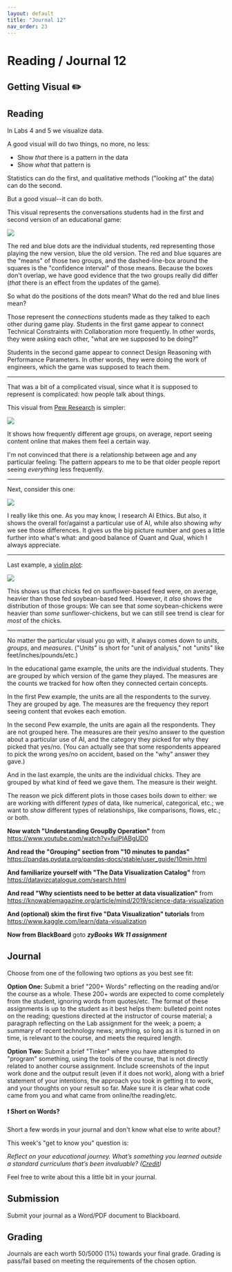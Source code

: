 ```yaml
---
layout: default
title: "Journal 12"
nav_order: 23
---
```


# Reading / Journal 12

## Getting Visual ✏️

## Reading

In Labs 4 and 5 we visualize data.

A good visual will do two things, no more, no less:

- Show *that* there is a pattern in the data
- Show *what* that pattern is

Statistics can do the first, and qualitative methods ("looking at" the data) can do the second.

But a good visual--it can do both.

This visual represents the conversations students had in the first and second version of an educational game:

![](https://cdn.glitch.com/0e5725cf-1e7b-4a31-ba36-51513f05d47e%2F3edb48a2-591f-44b5-9ff1-949a5bd97d51.image.png?v=1603029394582)

The red and blue dots are the individual students, red representing those playing the new version, blue the old version. The red and blue squares are the "means" of those two groups, and the dashed-line-box around the squares is the "confidence interval" of those means. Because the boxes don't overlap, we have good evidence that the two groups really did differ (*that* there is an effect from the updates of the game).

So what do the positions of the dots mean? What do the red and blue lines mean?

Those represent the *connections* students made as they talked to each other during game play. Students in the first game appear to connect Technical Constraints with Collaboration more frequently. In other words, they were asking each other, "what are we supposed to be doing?"

Students in the second game appear to connect Design Reasoning with Performance Parameters. In other words, they were doing the work of engineers, which the game was supposed to teach them.

---

That was a bit of a complicated visual, since what it is supposed to represent is complicated: how people talk about things.

This visual from [Pew Research](https://www.pewresearch.org/internet/2018/11/16/public-attitudes-toward-computer-algorithms/) is simpler:

![](https://cdn.glitch.com/0e5725cf-1e7b-4a31-ba36-51513f05d47e%2F55b8d368-e8e0-4728-a17f-806a858389e2.image.png?v=1603029854661)

It shows how frequently different age groups, on average, report seeing content online that makes them feel a certain way.

I'm not convinced that there *is* a relationship between age and any particular feeling: The pattern appears to me to be that older people report seeing *everything* less frequently.

---

Next, consider this one:

![](https://cdn.glitch.com/0e5725cf-1e7b-4a31-ba36-51513f05d47e%2Ffbbceef9-f416-4a62-8a46-33053b8781ac.image.png?v=1603030023451)

I really like this one. As you may know, I research AI Ethics. But also, it shows the overall for/against a particular use of AI, while also showing *why* we see those differences. It gives us the big picture number and goes a little further into what's what: and good balance of Quant and Qual, which I always appreciate.

---

Last example, a [violin plot](https://mode.com/blog/violin-plot-examples/):

![](https://cdn.glitch.com/0e5725cf-1e7b-4a31-ba36-51513f05d47e%2F9d079c89-f4b4-4506-9c79-510a834afefe.image.png?v=1603030218182)

This shows us that chicks fed on sunflower-based feed were, on average, heavier than those fed soybean-based feed. However, it *also* shows the distribution of those groups: We can see that *some* soybean-chickens were heavier than *some* sunflower-chickens, but we can still see trend is clear for *most* of the chicks.

---

No matter the particular visual you go with, it always comes down to *units*, *groups*, and *measures*. ("Units" is short for "unit of analysis," not "units" like feet/inches/pounds/etc.)

In the educational game example, the units are the individual students. They are grouped by which version of the game they played. The measures are the counts we tracked for how often they connected certain concepts.

In the first Pew example, the units are all the respondents to the survey. They are grouped by age. The measures are the frequency they report seeing content that evokes each emotion.

In the second Pew example, the units are again all the respondents. They are not grouped here. The measures are their yes/no answer to the question about a particular use of AI, and the category they picked for why they picked that yes/no. (You can actually see that some respondents appeared to pick the wrong yes/no on accident, based on the "why" answer they gave.)

And in the last example, the units are the individual chicks. They are grouped by what kind of feed we gave them. The measure is their weight.

The reason we pick different plots in those cases boils down to either: we are working with different *types* of data, like numerical, categorical, etc.; we want to *show* different types of relationships, like comparisons, flows, etc.; or both.

**Now watch "Understanding GroupBy Operation"** from <https://www.youtube.com/watch?v=fujPIABgUD0>

**And read the "Grouping" section from "10 minutes to pandas"** <https://pandas.pydata.org/pandas-docs/stable/user_guide/10min.html>

**And familiarize yourself with "The Data Visualization Catalog"** from <https://datavizcatalogue.com/search.html>

**And read "Why scientists need to be better at data visualization"** from <https://knowablemagazine.org/article/mind/2019/science-data-visualization>

**And (optional) skim the first five "Data Visualization" tutorials** from <https://www.kaggle.com/learn/data-visualization>

**Now from BlackBoard** goto ***zyBooks Wk 11 assignment***

## Journal

Choose from one of the following two options as you best see fit:

**Option One:** Submit a brief "200+ Words" reflecting on the reading and/or the course as a whole. These 200+ words are expected to come completely from the student, ignoring words from quotes/etc. The format of these assignments is up to the student as it best helps them: bulleted point notes on the reading; questions directed at the instructor of course material; a paragraph reflecting on the Lab assignment for the week; a poem; a summary of recent technology news; anything, so long as it is turned in on time, is relevant to the course, and meets the required length. 

**Option Two:** Submit a brief "Tinker" where you have attempted to "program" something, using the tools of the course, that is not directly related to another course assignment. Include screenshots of the input work done and the output result (even if it does not work), along with a brief statement of your intentions, the approach you took in getting it to work, and your thoughts on your result so far. Make sure it is clear what code came from you and what came from online/the reading/etc.

<div class="info-box">
  <h4>❗ Short on Words?</h4>
  <p>Short a few words in your journal and don't know what else to write about?</p>
  <p>This week's "get to know you" question is:</p>
  <em>Reflect on your educational journey. What’s something you learned outside a standard curriculum that’s been invaluable? (<a href='https://jonitrythall.com/daily-discussion-prompts-wiggle-work-way' target="_blank">Credit</a>)</em>
  <p>Feel free to write about this a little bit in your journal.</p>
</div>

## Submission

Submit your journal as a Word/PDF document to Blackboard.

## Grading

Journals are each worth 50/5000 (1%) towards your final grade. Grading is pass/fail based on meeting the requirements of the chosen option.